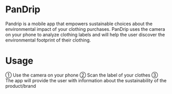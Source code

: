 # PanDrip
Pandrip is a mobile app that empowers sustainable choices about the environmental impact of your clothing purchases. PanDrip uses the camera on your phone to analyze clothing labels and will help the user discover the environmental footprint of their clothing.

# Usage
① Use the camera on your phone
② Scan the label of your clothes
③ The app will provide the user with information about the sustainability of the product/brand